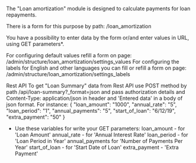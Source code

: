 The "Loan amortization" module is designed to calculate payments for loan repayments. 

There is a form for this purpose by path: /loan_amortization

You have a possibility to enter data by the form or/and enter values in URL, using GET parameters*.

For configuring default values refill a form on page: /admin/structure/loan_amortization/settings_values
For configuring the labels for English and other languages you can fill or refill a form on page: /admin/structure/loan_amortization/settings_labels

Rest API
To get "Loan Summary" data from Rest API use POST method by path /api/loan-summary?_format=json and pass authorization details and Content-Type: application/json in header and 'Entered data' in a body of json format. For instance:
{
  "loan_amount": "1000",
  "annual_rate": "5",
  "loan_period": "1",
  "annual_payments": "5",
  "start_of_loan": "6/12/19",
  "extra_payment": "50"
}

* Use these variables for write your GET parameters:
  loan_amount - for 'Loan Amount'
  annual_rate - for 'Annual Interest Rate'
  loan_period - for 'Loan Period in Year'
  annual_payments for 'Number of Payments Per Year'
  start_of_loan - for 'Start Date of Loan'
  extra_payment - 'Extra Payment'
